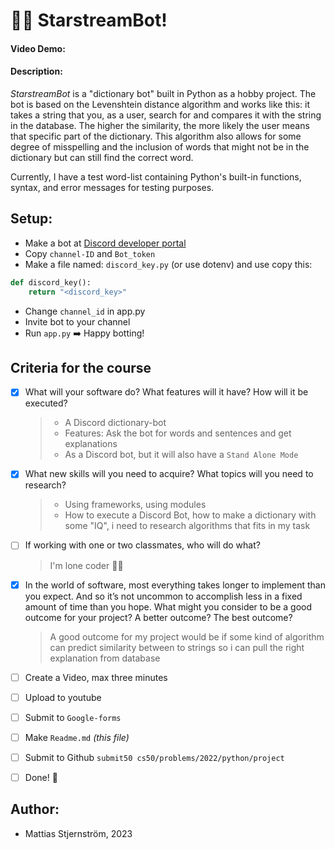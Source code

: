 # 💫🤖 StarstreamBot!


#### Video Demo:  <URL HERE>
#### Description:
_StarstreamBot_ is a "dictionary bot" built in Python as a hobby project. The bot is based on the Levenshtein distance algorithm and works like this: it takes a string that you, as a user, search for and compares it with the string in the database. The higher the similarity, the more likely the user means that specific part of the dictionary. This algorithm also allows for some degree of misspelling and the inclusion of words that might not be in the dictionary but can still find the correct word.

Currently, I have a test word-list containing Python's built-in functions, syntax, and error messages for testing purposes.

## Setup:
* Make a bot at [Discord developer portal](https://discord.com/developers/applications/)
* Copy ``channel-ID`` and ``Bot_token``
* Make a file named: ``discord_key.py`` (or use dotenv) and use copy this:
```py
def discord_key():
    return "<discord_key>"
```
* Change ``channel_id`` in app.py
* Invite bot to your channel
* Run ``app.py`` ➡️ Happy botting!

## Criteria for the course

- [x] What will your software do? What features will it have? How will it be executed?
    > * A Discord dictionary-bot
    > * Features: Ask the bot for words and sentences and get explanations
    > * As a Discord bot, but it will also have a ``Stand Alone Mode``
- [x] What new skills will you need to acquire? What topics will you need to research?
    > * Using frameworks, using modules
    > * How to execute a Discord Bot, how to make a dictionary with some "IQ", i need to research algorithms that fits in my task
- [ ] If working with one or two classmates, who will do what?
    > I'm lone coder 🧑‍💻
- [x] In the world of software, most everything takes longer to implement than you expect. And so it’s not uncommon to accomplish less in a fixed amount of time than you hope. What might you consider to be a good outcome for your project? A better outcome? The best outcome?
    > A good outcome for my project would be if some kind of algorithm can predict similarity between to strings so i can pull the right explanation from database
- [ ] Create a Video, max three minutes
- [ ] Upload to youtube
- [ ] Submit to ``Google-forms``
- [ ] Make ``Readme.md`` _(this file)_
- [ ] Submit to Github ``submit50 cs50/problems/2022/python/project`` 
- [ ] Done! 🥳


## Author:
- Mattias Stjernström, 2023